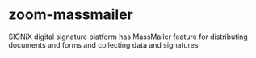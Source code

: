 # zoom-massmailer
SIGNiX digital signature platform has MassMailer feature for distributing documents and forms and collecting data and signatures
